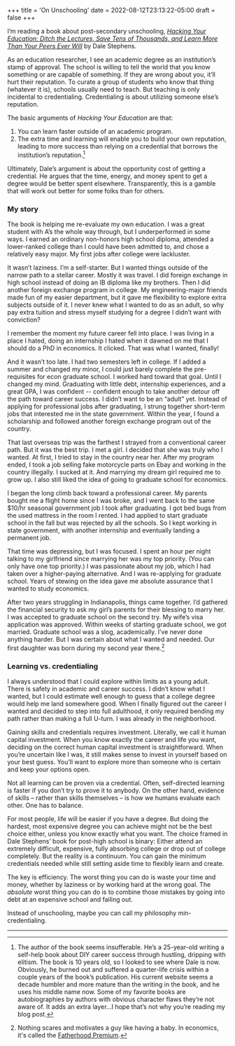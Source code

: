 +++
title = 'On Unschooling'
date = 2022-08-12T23:13:22-05:00
draft = false
+++

I’m reading a book about post-secondary unschooling, [_Hacking Your Education: Ditch the Lectures, Save Tens of Thousands, and Learn More Than Your Peers Ever Will_](https://smile.amazon.com/Hacking-Your-Education-Lectures-Thousands/dp/0399159967?sa-no-redirect=1) by Dale Stephens. 

As an education researcher, I see an academic degree as an institution’s stamp of approval. The school is willing to tell the world that you know something or are capable of something. If they are wrong about you, it’ll hurt their reputation. To curate a group of students who know that thing (whatever it is), schools usually need to teach. But teaching is only incidental to credentialing. Credentialing is about utilizing someone else’s reputation. 

The basic arguments of _Hacking Your Education_ are that:
1. You can learn faster outside of an academic program.
2. The extra time and learning will enable you to build your own reputation, leading to more success than relying on a credential that borrows the institution’s reputation.[^1] 

Ultimately, Dale’s argument is about the opportunity cost of getting a credential. He argues that the time, energy, and money spent to get a degree would be better spent elsewhere. Transparently, this is a gamble that will work out better for some folks than for others. 

### My story

The book is helping me re-evaluate my own education. I was a great student with A’s the whole way through, but I underperformed in some ways. I earned an ordinary non-honors high school diploma, attended a lower-ranked college than I could have been admitted to, and chose a relatively easy major. My first jobs after college were lackluster. 

It wasn’t laziness. I’m a self-starter. But I wanted things outside of the narrow path to a stellar career. Mostly it was travel. I did foreign exchange in high school instead of doing an IB diploma like my brothers. Then I did another foreign exchange program in college. My engineering-major friends made fun of my easier department, but it gave me flexibility to explore extra subjects outside of it. I never knew what I wanted to do as an adult, so why pay extra tuition and stress myself studying for a degree I didn’t want with conviction?

I remember the moment my future career fell into place. I was living in a place I hated, doing an internship I hated when it dawned on me that I should do a PhD in economics. It clicked. That was what I wanted, finally!

And it wasn’t too late. I had two semesters left in college. If I added a summer and changed my minor, I could just barely complete the pre-requisites for econ graduate school. I worked hard toward that goal. Until I changed my mind. Graduating with little debt, internship experiences, and a great GPA, I was confident -- confident enough to take another detour off the path toward career success. I didn’t want to be an “adult” yet. Instead of applying for professional jobs after graduating, I strung together short-term jobs that interested me in the state government. Within the year, I found a scholarship and followed another foreign exchange program out of the country.

That last overseas trip was the farthest I strayed from a conventional career path. But it was the best trip. I met a girl. I decided that she was truly who I wanted. At first, I tried to stay in the country near her. After my program ended, I took a job selling fake motorcycle parts on Ebay and working in the country illegally. I sucked at it. And marrying my dream girl required me to grow up. I also still liked the idea of going to graduate school for economics.

I began the long climb back toward a professional career. My parents bought me a flight home since I was broke, and I went back to the same $10/hr seasonal government job I took after graduating. I got bed bugs from the used mattress in the room I rented. I had applied to start graduate school in the fall but was rejected by all the schools. So I kept working in state government, with another internship and eventually landing a permanent job. 

That time was depressing, but I was focused. I spent an hour per night talking to my girlfriend since marrying her was my top priority. (You can only have one top priority.) I was passionate about my job, which I had taken over a higher-paying alternative. And I was re-applying for graduate school. Years of stewing on the idea gave me absolute assurance that I wanted to study economics.

After two years struggling in Indianapolis, things came together. I’d gathered the financial security to ask my girl’s parents for their blessing to marry her. I was accepted to graduate school on the second try. My wife’s visa application was approved. Within weeks of starting graduate school, we got married. Graduate school was a slog, academically. I’ve never done anything harder. But I was certain about what I wanted and needed. Our first daughter was born during my second year there.[^2]

### Learning vs. credentialing

I always understood that I could explore within limits as a young adult. There is safety in academic and career success. I didn’t know what I wanted, but I could estimate well enough to guess that a college degree would help me land somewhere good. When I finally figured out the career I wanted and decided to step into full adulthood, it only required bending my path rather than making a full U-turn. I was already in the neighborhood.

Gaining skills and credentials requires investment. Literally, we call it human capital investment. When you know exactly the career and life you want, deciding on the correct human capital investment is straightforward. When you’re uncertain like I was, it still makes sense to invest in yourself based on your best guess. You’ll want to explore more than someone who is certain and keep your options open. 

Not all learning can be proven via a credential. Often, self-directed learning is faster if you don’t try to prove it to anybody. On the other hand, evidence of skills – rather than skills themselves – is how we humans evaluate each other. One has to balance. 

For most people, life will be easier if you have a degree. But doing the hardest, most expensive degree you can achieve might not be the best choice either, unless you know exactly what you want. The choice framed in Dale Stephens’ book for post-high school is binary: Either attend an extremely difficult, expensive, fully absorbing college or drop out of college completely. But the reality is a continuum. You can gain the minimum credentials needed while still setting aside time to flexibly learn and create. 

The key is efficiency. The worst thing you can do is waste your time and money, whether by laziness or by working hard at the wrong goal. The *absolute* worst thing you can do is to combine those mistakes by going into debt at an expensive school and failing out.

Instead of unschooling, maybe you can call my philosophy min-credentialing.

---

[^1]: The author of the book seems insufferable. He’s a 25-year-old writing a self-help book about DIY career success through hustling, dripping with elitism. The book is 10 years old, so I looked to see where Dale is now. Obviously, he burned out and suffered a quarter-life crisis within a couple years of the book’s publication. His current website seems a decade humbler and more mature than the writing in the book, and he uses his middle name now. Some of my favorite books are autobiographies by authors with obvious character flaws they’re not aware of. It adds an extra layer…I hope that’s not why you’re reading my blog post.

[^2]: Nothing scares and motivates a guy like having a baby. In economics, it's called the [Fatherhood Premium](https://en.wikipedia.org/wiki/Fatherhood_bonus).
